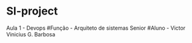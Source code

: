 # SI-project
Aula 1   - Devops
#Função - Arquiteto de sistemas Senior
#Aluno - Victor Vinicius G. Barbosa
